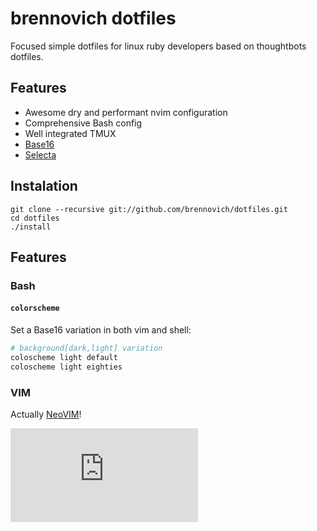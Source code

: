 # brennovich dotfiles

Focused simple dotfiles for linux ruby developers based on thoughtbots dotfiles.

## Features

- Awesome dry and performant nvim configuration
- Comprehensive Bash config
- Well integrated TMUX
- [Base16](http://chriskempson.github.io/base16/)
- [Selecta](https://github.com/garybernhardt/selecta)

## Instalation

```shell
git clone --recursive git://github.com/brennovich/dotfiles.git
cd dotfiles
./install
```

## Features

### Bash

#### `colorscheme`

Set a Base16 variation in both vim and shell:

```sh
# background[dark,light] variation
coloscheme light default
coloscheme light eighties
```

### VIM

Actually [NeoVIM](http://neovim.org)!

![VIM](https://owncloud.brennovich.com/index.php/apps/files_sharing/ajax/publicpreview.php?x=1366&y=319&a=true&file=neovim.png&t=EBJ9AUWbNvr6MNz)


